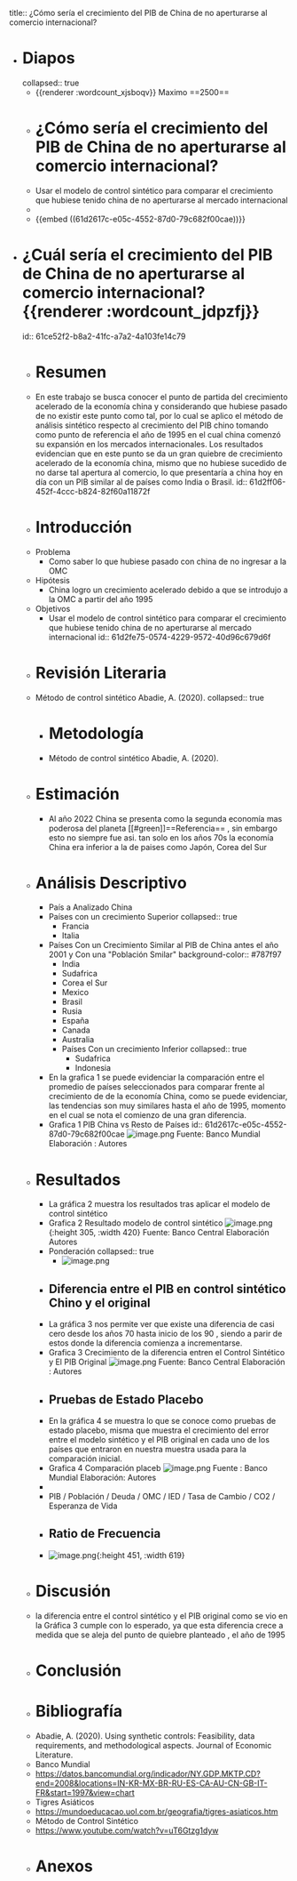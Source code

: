 title:: ¿Cómo sería el crecimiento del PIB de China de no aperturarse al comercio internacional?

- # Diapos
  collapsed:: true
	- {{renderer :wordcount_xjsboqv}} Maximo ==2500==
	- # ¿Cómo sería el crecimiento del PIB de China de no aperturarse al comercio internacional?
	- Usar el modelo de control sintético para comparar el crecimiento que hubiese tenido china de no aperturarse al mercado internacional
	-
	- {{embed ((61d2617c-e05c-4552-87d0-79c682f00cae))}}
- # ¿Cuál sería el crecimiento del PIB de China de no aperturarse al comercio internacional? {{renderer :wordcount_jdpzfj}}
  id:: 61ce52f2-b8a2-41fc-a7a2-4a103fe14c79
	- # Resumen
	- En este trabajo se busca conocer el punto de partida del crecimiento acelerado de la economía china y considerando que hubiese pasado de no existir este punto como tal, por lo cual se aplico el método de análisis sintético respecto al crecimiento del PIB chino tomando como punto de referencia el año de 1995 en el cual china comenzó su expansión en los mercados internacionales. Los resultados evidencian que en este punto se da un gran quiebre de crecimiento acelerado de la economía china, mismo que no hubiese sucedido de no darse tal apertura al comercio, lo que presentaría a china hoy en día con un PIB similar al de países como India o Brasil.
	  id:: 61d2ff06-452f-4ccc-b824-82f60a11872f
	- # Introducción
	- Problema
		- Como saber lo que hubiese pasado con china de no ingresar a la OMC
	- Hipótesis
		- China logro un crecimiento acelerado debido a que se introdujo a la  OMC a partir del año 1995
	- Objetivos
		- Usar el modelo de control sintético para comparar el crecimiento que hubiese tenido china de no aperturarse al mercado internacional
		  id:: 61d2fe75-0574-4229-9572-40d96c679d6f
	- # Revisión Literaria
	- Método de control sintético Abadie, A. (2020).
	  collapsed:: true
		- # Metodología
		- Método de control sintético Abadie, A. (2020).
	- # Estimación
		- Al año 2022 China se presenta como la segunda economía mas poderosa del planeta  [[#green]]==Referencia== , sin embargo esto no siempre fue asi. tan solo en los años 70s la economía China era inferior a la de paises como Japón, Corea del Sur
	- # Análisis Descriptivo
		- País a Analizado China
		- Países con un crecimiento Superior
		  collapsed:: true
			- Francia
			- Italia
		- Países Con un Crecimiento Similar al PIB de China antes el año 2001 y Con una "Población Smilar"
		  background-color:: #787f97
			- India
			- Sudafrica
			- Corea el Sur
			- Mexico
			- Brasil
			- Rusia
			- España
			- Canada
			- Australia
			- Países Con un crecimiento Inferior
			  collapsed:: true
				- Sudafrica
				- Indonesia
		- En la grafica 1 se puede evidenciar la comparación entre el promedio de países seleccionados para comparar  frente al crecimiento de  de la economía China, como se puede evidenciar, las tendencias son muy similares hasta el año de 1995, momento en el cual se nota el comienzo de una gran diferencia.
		- Grafica 1 PIB China vs Resto de Países 
		  id:: 61d2617c-e05c-4552-87d0-79c682f00cae
		  ![image.png](../assets/image_1641177765916_0.png) 
		  Fuente: Banco Mundial 
		  Elaboración : Autores
	- # Resultados
		- La gráfica 2 muestra los resultados tras aplicar el modelo de control sintético
		- Grafica 2  Resultado modelo de control sintético
		  ![image.png](../assets/image_1641179403079_0.png){:height 305, :width 420}
		  Fuente: Banco Central
		  Elaboración Autores
		- Ponderación
		  collapsed:: true
			- ![image.png](../assets/image_1641414395119_0.png)
		- ## Diferencia entre el PIB en control sintético Chino y el original
		- La gráfica 3 nos permite ver que existe una diferencia de casi cero desde los años 70 hasta inicio de los 90 , siendo a parir de estos donde la diferencia  comienza a incrementarse.
		- Grafica 3 Crecimiento de la diferencia entren el Control Sintético y El PIB Original 
		  ![image.png](../assets/image_1641180014023_0.png)
		  Fuente: Banco Central
		  Elaboración : Autores
		- ## Pruebas de Estado Placebo
		- En la gráfica 4 se muestra lo que se conoce como pruebas de estado placebo, misma que muestra el crecimiento del error entre el modelo sintético y el PIB original en cada uno de los países que entraron  en nuestra muestra usada para la comparación inicial.
		- Grafica 4 Comparación placeb
		  ![image.png](../assets/image_1641181998649_0.png)
		  Fuente : Banco Mundial
		  Elaboración: Autores
		-
		- PIB  /  Población  / Deuda /  OMC / IED /   Tasa de Cambio / CO2 / Esperanza de Vida
		- ## Ratio de Frecuencia
		- ![image.png](../assets/image_1641183034949_0.png){:height 451, :width 619}
	- # Discusión
	- la diferencia entre el control sintético y el PIB original como se vio en la Gráfica 3 cumple con lo esperado, ya que esta diferencia crece a medida que se aleja del punto de quiebre planteado , el año de 1995
	- # Conclusión
	- # Bibliografía
	- Abadie, A. (2020). Using synthetic controls: Feasibility, data requirements, and methodological aspects. Journal of Economic Literature.
	- Banco Mundial
	- https://datos.bancomundial.org/indicador/NY.GDP.MKTP.CD?end=2008&locations=IN-KR-MX-BR-RU-ES-CA-AU-CN-GB-IT-FR&start=1997&view=chart
	- Tigres Asiáticos
	- https://mundoeducacao.uol.com.br/geografia/tigres-asiaticos.htm
	- Método de Control Sintético
	- https://www.youtube.com/watch?v=uT6Gtzg1dyw
	- # Anexos